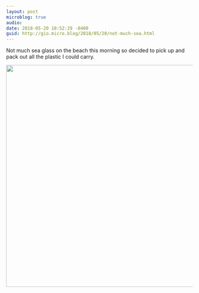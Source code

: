 ```yaml
---
layout: post
microblog: true
audio: 
date: 2018-05-20 10:52:29 -0400
guid: http://gio.micro.blog/2018/05/20/not-much-sea.html
---
```

Not much sea glass on the beach this morning so decided to pick up and pack out all the plastic I could carry.

<img src="http://microblog.stevegio.net/uploads/2018/b50b54e181.jpg" width="600" height="600" />

